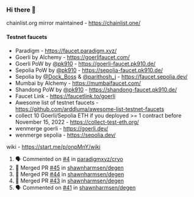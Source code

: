 ### Hi there 👋

chainlist.org mirror maintained - https://chainlist.one/

#### Testnet faucets
- Paradigm - https://faucet.paradigm.xyz/
- Goerli by Alchemy - https://goerlifaucet.com/
- Goerli PoW by [@pk910](https://github.com/pk910/PoWFaucet) - https://goerli-faucet.pk910.de/
- Sepolia PoW by [@pk910](https://github.com/pk910/PoWFaucet) - https://sepolia-faucet.pk910.de/
- Sepolia by [@Dock_Boss](https://twitter.com/Dock_Boss) & [@parithosh_j](https://twitter.com/parithosh_j) - https://faucet.sepolia.dev/
- Mumbai by Alchemy - https://mumbaifaucet.com/
- Shandong PoW by [@pk910](https://github.com/pk910/PoWFaucet) - https://shandong-faucet.pk910.de/ 
- Faucet Link - https://faucetlink.to/goerli
- Awesome list of testnet faucets - https://github.com/arddluma/awesome-list-testnet-faucets
- collect 10 Goerli/Sepolia ETH if you deployed >= 1 contract before November 15, 2022 - https://collect-test-eth.org/
- wenmerge goerli - https://goerli.dev/
- wenmerge sepolia - https://sepolia.dev/ 

wiki - https://start.me/p/onpMnY/wiki

<!--START_SECTION:activity-->
1. 🗣 Commented on [#4](https://github.com/paradigmxyz/cryo/issues/4#issuecomment-1670823438) in [paradigmxyz/cryo](https://github.com/paradigmxyz/cryo)
2. 🎉 Merged PR [#45](https://github.com/shawnharmsen/degen/pull/45) in [shawnharmsen/degen](https://github.com/shawnharmsen/degen)
3. 🎉 Merged PR [#44](https://github.com/shawnharmsen/degen/pull/44) in [shawnharmsen/degen](https://github.com/shawnharmsen/degen)
4. 🎉 Merged PR [#43](https://github.com/shawnharmsen/degen/pull/43) in [shawnharmsen/degen](https://github.com/shawnharmsen/degen)
5. 🗣 Commented on [#41](https://github.com/shawnharmsen/degen/issues/41#issuecomment-1664700792) in [shawnharmsen/degen](https://github.com/shawnharmsen/degen)
<!--END_SECTION:activity-->
